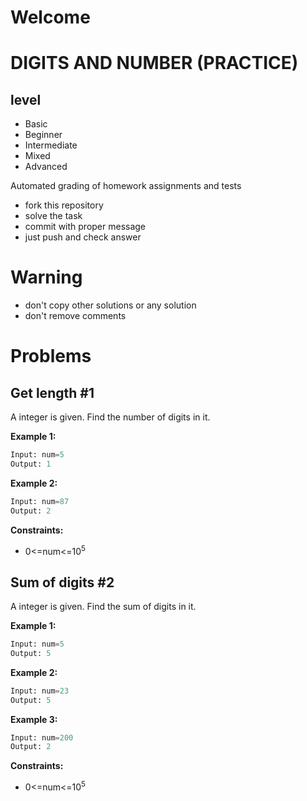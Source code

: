 # Welcome 
# DIGITS AND NUMBER (PRACTICE)
## level
- Basic
- Beginner
- Intermediate
- Mixed
- Advanced


Automated grading of homework assignments and tests
- fork this repository
- solve the task 
- commit with proper message
- just push and check answer

# Warning
- don't copy other solutions or any solution
- don't remove comments

# Problems
## Get length #1

  A integer is given. Find the number of digits in it.

**Example 1:**

```Python
Input: num=5
Output: 1

```

**Example 2:**

```Python
Input: num=87
Output: 2

```
**Constraints:**
- 0<=num<=10<sup>5</sup>


## Sum of digits #2

A integer is given. Find the sum of digits in it.

**Example 1:**

```Python
Input: num=5
Output: 5

```

**Example 2:**

```Python
Input: num=23
Output: 5

```

**Example 3:**

```Python
Input: num=200
Output: 2

```

**Constraints:**
- 0<=num<=10<sup>5</sup>
